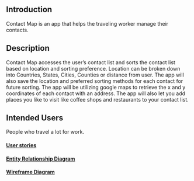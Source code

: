 ## Introduction

Contact Map is an app that helps the traveling worker manage their contacts. 

## Description

Contact  Map accesses the user’s contact list and sorts the contact list based on location and sorting preference. Location can be broken down into Countries, States, Cities, Counties or distance from user. 
The app will also save the location and preferred sorting methods for each contact for future sorting. The app will be utilizing google maps to retrieve the x and y coordinates of each contact with an address. The app will also let you add places you like to visit like coffee shops and restaurants to your contact list.  

## Intended Users

People who travel a lot for work. 

#### [User stories](docs/user-stories.md) 
#### [Entity Relationship Diagram](docs/erd.md)
#### [Wireframe Diagram](docs/wireframe.md)